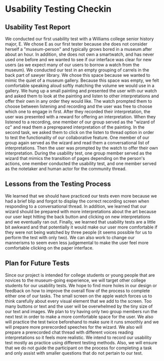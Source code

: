 # Usability Testing Checkin

## Usability Test Report

We conducted our first usability test with a Williams college senior history major, E. We chose E as our first tester because she does not consider herself a "museum-person" and typically grows bored in a museum after about an hour. In addition, she does not own a smartwatch, and has never used one before and we wanted to see if our interface was clear for new users (as we expect many of our users to borrow a watch from the museum). We conducted our test in an empty grouping of carrels in the back part of sawyer library. We chose this space because we wanted to mimic the quiet of a museum gallery. Because this space was empty, we felt comfortable speaking aloud softly matching the volume we would use in a gallery. We hung up a small painting and presented the user with our watch and asked them to look at the painting and listen to other interpretations and offer their own in any order they would like. The watch prompted them to choose between listening and recording and the user was free to choose which one to engage in first. After they recorded their interpretation, the user was presented with a reward for offering an interpretation. When they listened to a recording, one member of our group served as the "wizard of oz" and read them a preprepared interpretation of the painting. In the second task, we asked them to click on the listen to thread option in order to test the functionality of our collaborative feature. One member of our group again served as the wizard and read them a conversational list of interpretations. Then the user was prompted by the watch to offer their own interpretation. During the usability test, one group member served as the wizard that mimics the transition of pages depending on the person's actions, one member conducted the usability test, and one member served as the notetaker and human actor for the community thread. 

## Lessons from the Testing Process
We learned that we should have practiced our tests even more because we had a brief blip and forgot to display the correct recording screen when responding to a conversational thread. In addition, we learned that our wizard should be prepared with more interpretations about the art because our user kept hitting the back button and clicking on new interpretations and we eventually ran out. Finally, we learned that usability tests are a little bit awkward and that potentially it would make our user more comfortable if they were not being watched by three people (it seems possible for us to perform the test with only two). We can also work to change our mannerisms to seem even less judgemental to make the user feel more comfortable clicking on the paper interface.

## Plan for Future Tests

Since our project is intended for college students or young people that are novices to the museum-going experience, we will target other college students for our usability tests. We hope to find more holes in our design or feedback on how to improve the overall flow of the process to complete either one of our tasks. The small screen on the apple watch forces us to think carefully about every visual element that we add to the screen. Too many buttons or text and the user will be overwhelmed by the tiny size of our text and images. We plan to try having only two group members run the next test in order to make a more comfortable space for the user. We also will practice the test twice beforehand to make sure it runs smoothly and we will prepare more prerecorded speeches for the wizard. We also will prepare a prerecorded chat thread with different voices reading interpretations so it feels more realistic. We intend to record our usability test mostly as practice using different testing methods. Also, we will ensure that we do not guide the participant on the process for completing a task and only assist with smaller questions that do not pertain to our test. 
